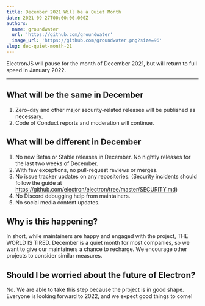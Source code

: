 ```yaml
---
title: December 2021 Will be a Quiet Month
date: 2021-09-27T00:00:00.000Z
authors:
  name: groundwater
  url: 'https://github.com/groundwater'
  image_url: 'https://github.com/groundwater.png?size=96'
slug: dec-quiet-month-21
---
```

ElectronJS will pause for the month of December 2021, but will return to full speed in January 2022.

---

## What will be the same in December

1. Zero-day and other major security-related releases will be published as necessary.
1. Code of Conduct reports and moderation will continue.

## What will be different in December

1. No new Betas or Stable releases in December. No nightly releases for the last two weeks of December.
1. With few exceptions, no pull-request reviews or merges.
1. No issue tracker updates on any repositories. (Security incidents should follow the guide at https://github.com/electron/electron/tree/master/SECURITY.md)
1. No Discord debugging help from maintainers.
1. No social media content updates.

## Why is this happening?

In short, while maintainers are happy and engaged with the project, THE WORLD IS TIRED. 
December is a quiet month for most companies, so we want to give our maintainers a chance to recharge. We encourage other projects to consider similar measures.

## Should I be worried about the future of Electron?

No. We are able to take this step because the project is in good shape.
Everyone is looking forward to 2022, and we expect good things to come!

